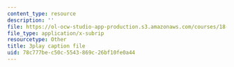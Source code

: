 ```yaml
---
content_type: resource
description: ''
file: https://ol-ocw-studio-app-production.s3.amazonaws.com/courses/18-02sc-multivariable-calculus-fall-2010/78c777bec50c5543869c26bf10fe0a44_CCoTAyZ14XM.vtt
file_type: application/x-subrip
resourcetype: Other
title: 3play caption file
uid: 78c777be-c50c-5543-869c-26bf10fe0a44
---
```

